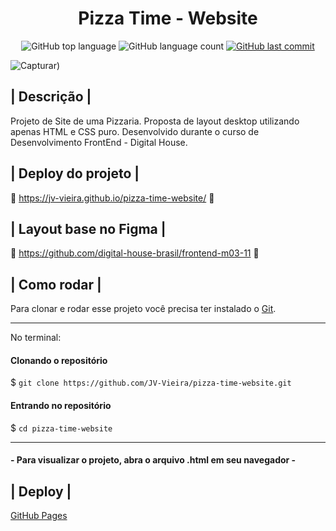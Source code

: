 <h1 align="center"> Pizza Time - Website </h1>

<p align="center">
  <img alt="GitHub top language" src="https://img.shields.io/github/languages/top/JV-Vieira/pizza-time-website.svg?color=0489B1">

  <img alt="GitHub language count" src="https://img.shields.io/github/languages/count/JV-Vieira/pizza-time-website.svg?color=0489B1">
  
  <a href="https://github.com/JV-Vieira/pizza-time-website/commits/main">
    <img alt="GitHub last commit" src="https://img.shields.io/github/last-commit/JV-Vieira/pizza-time-website.svg?color=0489B1">
  </a>
</p>

![Capturar](https://user-images.githubusercontent.com/86362472/177617950-38893eb9-3830-44ba-a98f-cfa347315c2d.png))

## | Descrição |

Projeto de Site de uma Pizzaria.
Proposta de layout desktop utilizando apenas HTML e CSS puro.
Desenvolvido durante o curso de Desenvolvimento FrontEnd - Digital House.

## | Deploy do projeto |

🔗 https://jv-vieira.github.io/pizza-time-website/ 🔗

## | Layout base no Figma |

🔗 https://github.com/digital-house-brasil/frontend-m03-11 🔗

## | Como rodar |

Para clonar e rodar esse projeto você precisa ter instalado o [Git](https://git-scm.com/).

<hr>

No terminal:

#### Clonando o repositório

$ `git clone https://github.com/JV-Vieira/pizza-time-website.git`

#### Entrando no repositório

$ `cd pizza-time-website`

<hr>

#### - Para visualizar o projeto, abra o arquivo .html em seu navegador -

## | Deploy |

[GitHub Pages](https://pages.github.com/)
